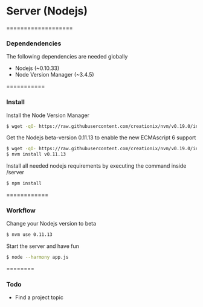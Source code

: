 Server (Nodejs)
===============



===================
### Dependendencies
The following dependencies are needed globally

* Nodejs (~0.10.33)
* Node Version Manager (~3.4.5)


===========
### Install

Install the Node Version Manager

```bash
$ wget -qO- https://raw.githubusercontent.com/creationix/nvm/v0.19.0/install.sh | bash
```

Get the Nodejs beta-version 0.11.13 to enable the new ECMAscript 6 support

```bash
$ wget -qO- https://raw.githubusercontent.com/creationix/nvm/v0.19.0/install.sh | bash
$ nvm install v0.11.13
```

Install all needed nodejs requirements by executing the command
inside /server

```bash
$ npm install
```

============
### Workflow

Change your Nodejs version to beta

```bash
$ nvm use 0.11.13
```

Start the server and have fun

```bash
$ node --harmony app.js
```

========
### Todo

* Find a project topic